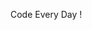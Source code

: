 Code Every Day !
<!---
devdecisions/devdecisions is a ✨ special ✨ repository because its `README.md` (this file) appears on your GitHub profile.
You can click the Preview link to take a look at your changes.
--->
